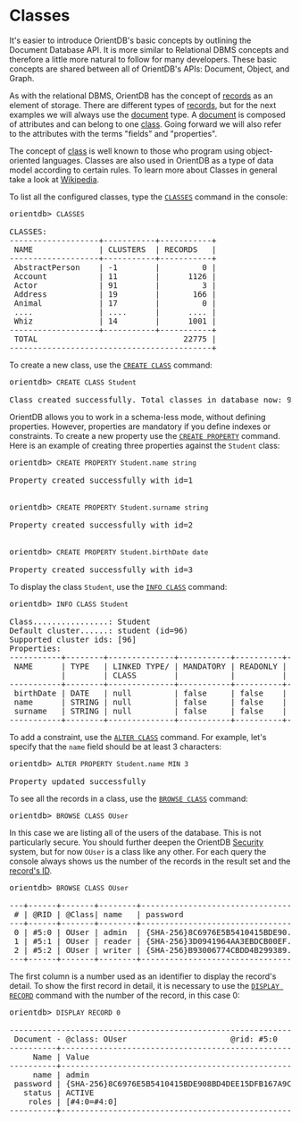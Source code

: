 # Classes

It's easier to introduce OrientDB's basic concepts by outlining the Document Database API. It is more similar to Relational DBMS concepts and therefore a little more natural to follow for many developers. These basic concepts are shared between all of OrientDB's APIs: Document, Object, and Graph.

As with the relational DBMS, OrientDB has the concept of [records](Concepts.md#record) as an element of storage. There are different types of [records](Concepts.md#record), but for the next examples we will always use the [document](Concepts.md#document) type. A [document](Concepts.md#document) is composed of attributes and can belong to one [class](Concepts.md#class). Going forward we will also refer to the attributes with the terms "fields" and "properties".

The concept of [class](Concepts.md#class) is well known to those who program using object-oriented languages. Classes are also used in OrientDB as a type of data model according to certain rules. To learn more about Classes in general take a look at [Wikipedia](http://en.wikipedia.org/wiki/Class_in_object-oriented_programming).

To list all the configured classes, type the [`CLASSES`](Console-Command-Classes.md) command in the console:

<pre>
orientdb> <code class="lang-sql userinput">CLASSES</code>

CLASSES:
-------------------+-----------+-----------+
 NAME              | CLUSTERS  | RECORDS   |
-------------------+-----------+-----------+
 AbstractPerson    | -1        |         0 |
 Account           | 11        |      1126 |
 Actor             | 91        |         3 |
 Address           | 19        |       166 |
 Animal            | 17        |         0 |
 ....              | ....      |      .... |
 Whiz              | 14        |      1001 |
-------------------+-----------+-----------+
 TOTAL                               22775 |
-------------------------------------------+
</pre>

To create a new class, use the [`CREATE CLASS`](SQL-Create-Class.md) command:

<pre>
orientdb> <code class="lang-sql userinput">CREATE CLASS Student</code>

Class created successfully. Total classes in database now: 92
</pre>

OrientDB allows you to work in a schema-less mode, without defining properties. However, properties are mandatory if you define indexes or constraints. To create a new property use the [`CREATE PROPERTY`](SQL-Create-Property.md) command. Here is an example of creating three properties against the `Student` class:

<pre>
orientdb> <code class="lang-sql userinput">CREATE PROPERTY Student.name string</code>

Property created successfully with id=1


orientdb> <code class="lang-sql userinput">CREATE PROPERTY Student.surname string</code>

Property created successfully with id=2


orientdb> <code class="lang-sql userinput">CREATE PROPERTY Student.birthDate date</code>

Property created successfully with id=3
</pre>

To display the class `Student`, use the [`INFO CLASS`](Console-Command-Info-Class.md) command:

<pre>
orientdb> <code class="lang-sql userinput">INFO CLASS Student</code>

Class................: Student
Default cluster......: student (id=96)
Supported cluster ids: [96]
Properties:
-----------+--------+--------------+-----------+----------+----------+----+-----+
 NAME      | TYPE   | LINKED TYPE/ | MANDATORY | READONLY | NOT NULL |MIN |MAX |
           |        | CLASS        |           |          |          |    |     |
-----------+--------+--------------+-----------+----------+----------+----+-----+
 birthDate | DATE   | null         | false     | false    | false    |    |     |
 name      | STRING | null         | false     | false    | false    |    |     |
 surname   | STRING | null         | false     | false    | false    |    |     |
-----------+--------+--------------+-----------+----------+----------+----+-----+
</pre>

To add a constraint, use the [`ALTER CLASS`](SQL-Alter-Class.md) command. For example, let's specify that the `name` field should be at least 3 characters:

<pre>
orientdb> <code class="lang-sql userinput">ALTER PROPERTY Student.name MIN 3</code>

Property updated successfully
</pre>

To see all the records in a class, use the [`BROWSE CLASS`](Console-Command-Browse-Class.md) command:

<pre>
orientdb> <code class="lang-sql userinput">BROWSE CLASS OUser</code>
</pre>

In this case we are listing all of the users of the database. This is not particularly secure. You should further deepen the OrientDB [Security](Security.md) system, but for now `OUser` is a class like any other. For each query the console always shows us the number of the records in the result set and the [record's ID](Concepts.md#RecordID).

<pre>
orientdb> <code class="lang-sql userinput">BROWSE CLASS OUser</code>

---+------+-------+--------+-----------------------------------+--------+-------+
 # | @RID | @Class| name   | password                          | status | roles |
---+------+-------+--------+-----------------------------------+--------+-------+
 0 | #5:0 | OUser | admin  | {SHA-256}8C6976E5B5410415BDE90... | ACTIVE | [1]   |
 1 | #5:1 | OUser | reader | {SHA-256}3D0941964AA3EBDCB00EF... | ACTIVE | [1]   |
 2 | #5:2 | OUser | writer | {SHA-256}B93006774CBDD4B299389... | ACTIVE | [1]   |
---+------+-------+--------+-----------------------------------+--------+-------+
</pre>

The first column is a number used as an identifier to display the record's detail. To show the first record in detail, it is necessary to use the [`DISPLAY RECORD`](Console-Command-Display-Record.md) command with the number of the record, in this case 0:

<pre>
orientdb> <code class="lang-sql userinput">DISPLAY RECORD 0</code>

------------------------------------------------------------------------------+
 Document - @class: OUser                      @rid: #5:0      @version: 1    |
----------+-------------------------------------------------------------------+
     Name | Value                                                             |
----------+-------------------------------------------------------------------+
     name | admin                                                             |
 password | {SHA-256}8C6976E5B5410415BDE908BD4DEE15DFB167A9C873F8A81F6F2AB... |
   status | ACTIVE                                                            |
    roles | [#4:0=#4:0]                                                       |
----------+-------------------------------------------------------------------+
</pre>

